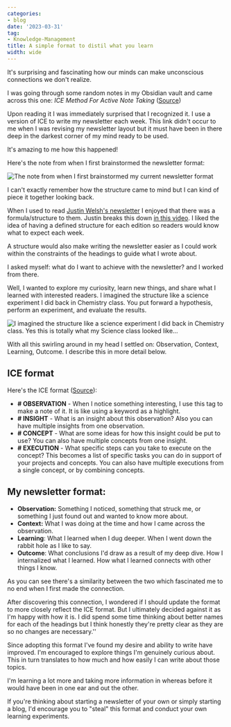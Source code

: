 ```yaml
---
categories:
- blog
date: '2023-03-31'
tag:
- Knowledge-Management
title: A simple format to distil what you learn
width: wide
---
```


It's surprising and fascinating how our minds can make unconscious connections we don't realize.

I was going through some random notes in my Obsidian vault and came across this one: *ICE Method For Active Note Taking* ([Source](https://forum.obsidian.md/t/the-ice-method-idea-concept-execution/15294)) 

Upon reading it I was immediately surprised that I recognized it. I use a version of ICE to write my newsletter each week. This link didn't occur to me when I was revising my newsletter layout but it must have been in there deep in the darkest corner of my mind ready to be used.

It's amazing to me how this happened!

Here's the note from when I first brainstormed the newsletter format: 

![The note from when I first brainstormed my current newsletter format](https://substackcdn.com/image/fetch/f_auto,q_auto:good,fl_progressive:steep/https%3A%2F%2Fsubstack-post-media.s3.amazonaws.com%2Fpublic%2Fimages%2F427153e9-3623-46e3-b858-881871fc8fbd_753x468.png)

I can't exactly remember how the structure came to mind but I can kind of piece it together looking back.

When I used to read [Justin Welsh's newsletter](https://www.justinwelsh.me/) I enjoyed that there was a formula/structure to them. Justin breaks this down [in this video](https://youtu.be/VtFcV2yaX3s). I liked the idea of having a defined structure for each edition so readers would know what to expect each week.

A structure would also make writing the newsletter easier as I could work within the constraints of the headings to guide what I wrote about.

I asked myself: what do I want to achieve with the newsletter? and I worked from there.

Well, I wanted to explore my curiosity, learn new things, and share what I learned with interested readers. I imagined the structure like a science experiment I did back in Chemistry class. You put forward a hypothesis, perform an experiment, and evaluate the results.

![I imagined the structure like a science experiment I did back in Chemistry class. Yes this is totally what my Science class looked like…](https://substackcdn.com/image/fetch/w_1272,c_limit,f_webp,q_auto:good,fl_progressive:steep/https%3A%2F%2Fsubstack-post-media.s3.amazonaws.com%2Fpublic%2Fimages%2F0a0d7555-650f-4ae4-af35-26c732d96d5c_768x768.png)

With all this swirling around in my head I settled on: Observation, Context, Learning, Outcome. I describe this in more detail below.

## ICE format

Here's the ICE format ([Source](https://forum.obsidian.md/t/the-ice-method-idea-concept-execution/15294)):

- **# OBSERVATION** - When I notice something interesting, I use this tag to make a note of it. It is like using a keyword as a highlight.
- **# INSIGHT** - What is an insight about this observation? Also you can have multiple insights from one observation.
- **# CONCEPT** - What are some ideas for how this insight could be put to use? You can also have multiple concepts from one insight.
- **# EXECUTION** - What specific steps can you take to execute on the concept? This becomes a list of specific tasks you can do in support of your projects and concepts. You can also have multiple executions from a single concept, or by combining concepts.

## My newsletter format:

- **Observation:** Something I noticed, something that struck me, or something I just found out and wanted to know more about.
- **Context:** What I was doing at the time and how I came across the observation.
- **Learning**: What I learned when I dug deeper. When I went down the rabbit hole as I like to say.
- **Outcome**: What conclusions I'd draw as a result of my deep dive. How I internalized what I learned. How what I learned connects with other things I know.

As you can see there's a similarity between the two which fascinated me to no end when I first made the connection.


After discovering this connection, I wondered if I should update the format to more closely reflect the ICE format. But I ultimately decided against it as I'm happy with how it is. I did spend some time thinking about better names for each of the headings but I think honestly they're pretty clear as they are so no changes are necessary.''

Since adopting this format I've found my desire and ability to write have improved. I'm encouraged to explore things I'm genuinely curious about. This in turn translates to how much and how easily I can write about those topics. 

I'm learning a lot more and taking more information in whereas before it would have been in one ear and out the other.

If you're thinking about starting a newsletter of your own or simply starting a blog, I'd encourage you to "steal" this format and conduct your own learning experiments.